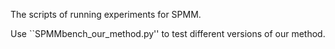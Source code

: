 The scripts of running experiments for SPMM.

Use ``SPMMbench_our_method.py'' to test different versions of our method.
